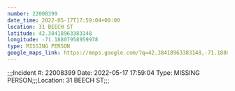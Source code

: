 ```yaml
---
number: 22008399
date_time: 2022-05-17T17:59:04+00:00
location: 31 BEECH ST
latitude: 42.38418963383148
longitude: -71.18807958959978
type: MISSING PERSON
google_maps_link: https://maps.google.com/?q=42.38418963383148,-71.18807958959978
---
```


;;;Incident #: 22008399   Date: 2022-05-17 17:59:04   Type: MISSING PERSON;;;Location: 31 BEECH ST;;;
